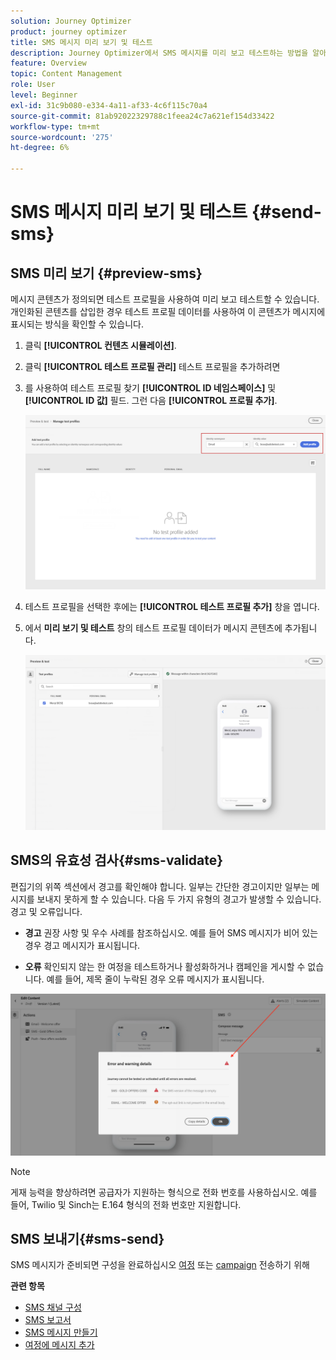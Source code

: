 ```yaml
---
solution: Journey Optimizer
product: journey optimizer
title: SMS 메시지 미리 보기 및 테스트
description: Journey Optimizer에서 SMS 메시지를 미리 보고 테스트하는 방법을 알아봅니다
feature: Overview
topic: Content Management
role: User
level: Beginner
exl-id: 31c9b080-e334-4a11-af33-4c6f115c70a4
source-git-commit: 81ab92022329788c1feea24c7a621ef154d33422
workflow-type: tm+mt
source-wordcount: '275'
ht-degree: 6%

---
```


# SMS 메시지 미리 보기 및 테스트 {#send-sms}

## SMS 미리 보기 {#preview-sms}

메시지 콘텐츠가 정의되면 테스트 프로필을 사용하여 미리 보고 테스트할 수 있습니다. 개인화된 콘텐츠를 삽입한 경우 테스트 프로필 데이터를 사용하여 이 콘텐츠가 메시지에 표시되는 방식을 확인할 수 있습니다.

1. 클릭 **[!UICONTROL 컨텐츠 시뮬레이션]**.

1. 클릭 **[!UICONTROL 테스트 프로필 관리]** 테스트 프로필을 추가하려면

1. 를 사용하여 테스트 프로필 찾기 **[!UICONTROL ID 네임스페이스]** 및 **[!UICONTROL ID 값]** 필드. 그런 다음 **[!UICONTROL 프로필 추가]**.

   ![](assets/sms_preview_3.png)

1. 테스트 프로필을 선택한 후에는 **[!UICONTROL 테스트 프로필 추가]** 창을 엽니다.

1. 에서 **미리 보기 및 테스트** 창의 테스트 프로필 데이터가 메시지 콘텐츠에 추가됩니다.

   ![](assets/sms_preview_2.png)


## SMS의 유효성 검사{#sms-validate}

편집기의 위쪽 섹션에서 경고를 확인해야 합니다. 일부는 간단한 경고이지만 일부는 메시지를 보내지 못하게 할 수 있습니다. 다음 두 가지 유형의 경고가 발생할 수 있습니다. 경고 및 오류입니다.

* **경고** 권장 사항 및 우수 사례를 참조하십시오. 예를 들어 SMS 메시지가 비어 있는 경우 경고 메시지가 표시됩니다.

* **오류** 확인되지 않는 한 여정을 테스트하거나 활성화하거나 캠페인을 게시할 수 없습니다. 예를 들어, 제목 줄이 누락된 경우 오류 메시지가 표시됩니다.

![](assets/sms-alert-button.png)

>[!NOTE]
>
> 게재 능력을 향상하려면 공급자가 지원하는 형식으로 전화 번호를 사용하십시오. 예를 들어, Twilio 및 Sinch는 E.164 형식의 전화 번호만 지원합니다.

## SMS 보내기{#sms-send}

SMS 메시지가 준비되면 구성을 완료하십시오 [여정](../building-journeys/journey-gs.md) 또는 [campaign](../campaigns/create-campaign.md) 전송하기 위해

**관련 항목**

* [SMS 채널 구성](sms-configuration.md)
* [SMS 보고서](../reports/journey-global-report.md#sms-global)
* [SMS 메시지 만들기](create-sms.md)
* [여정에 메시지 추가](../building-journeys/journeys-message.md)
